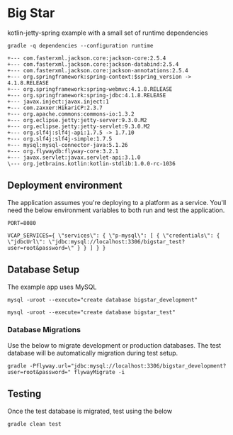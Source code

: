 # Big Star

kotlin-jetty-spring example with a small set of runtime dependencies

```
gradle -q dependencies --configuration runtime

+--- com.fasterxml.jackson.core:jackson-core:2.5.4
+--- com.fasterxml.jackson.core:jackson-databind:2.5.4
+--- com.fasterxml.jackson.core:jackson-annotations:2.5.4
+--- org.springframework:spring-context:$spring_version -> 4.1.8.RELEASE
+--- org.springframework:spring-webmvc:4.1.8.RELEASE
+--- org.springframework:spring-jdbc:4.1.8.RELEASE
+--- javax.inject:javax.inject:1
+--- com.zaxxer:HikariCP:2.3.7
+--- org.apache.commons:commons-io:1.3.2
+--- org.eclipse.jetty:jetty-server:9.3.0.M2
+--- org.eclipse.jetty:jetty-servlet:9.3.0.M2
+--- org.slf4j:slf4j-api:1.7.5 -> 1.7.10
+--- org.slf4j:slf4j-simple:1.7.5
+--- mysql:mysql-connector-java:5.1.26
+--- org.flywaydb:flyway-core:3.2.1
+--- javax.servlet:javax.servlet-api:3.1.0
\--- org.jetbrains.kotlin:kotlin-stdlib:1.0.0-rc-1036
```

## Deployment environment

The application assumes you're deploying to a platform as a service. You'll need the below environment variables to both run and test the application.

```
PORT=8080

VCAP_SERVICES={ \"services\": { \"p-mysql\": [ { \"credentials\": { \"jdbcUrl\": \"jdbc:mysql://localhost:3306/bigstar_test?user=root&password=\" } } ] } }
```

## Database Setup

The example app uses MySQL

```
mysql -uroot --execute="create database bigstar_development"

mysql -uroot --execute="create database bigstar_test"
```

### Database Migrations

Use the below to migrate development or production databases. The test database will be automatically migration during test setup.

```
gradle -Pflyway.url="jdbc:mysql://localhost:3306/bigstar_development?user=root&password=" flywayMigrate -i
```

## Testing

Once the test database is migrated, test using the below

```
gradle clean test
```